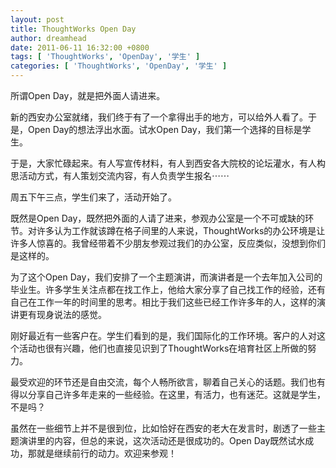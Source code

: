 ```yaml
---
layout: post
title: ThoughtWorks Open Day
author: dreamhead
date: 2011-06-11 16:32:00 +0800
tags: [ 'ThoughtWorks', 'OpenDay', '学生' ]
categories: [ 'ThoughtWorks', 'OpenDay', '学生' ]
---
```


所谓Open Day，就是把外面人请进来。

新的西安办公室就绪，我们终于有了一个拿得出手的地方，可以给外人看了。于是，Open Day的想法浮出水面。试水Open Day，我们第一个选择的目标是学生。

于是，大家忙碌起来。有人写宣传材料，有人到西安各大院校的论坛灌水，有人构思活动方式，有人策划交流内容，有人负责学生报名⋯⋯

周五下午三点，学生们来了，活动开始了。

既然是Open Day，既然把外面的人请了进来，参观办公室是一个不可或缺的环节。对许多认为工作就该蹲在格子间里的人来说，ThoughtWorks的办公环境是让许多人惊喜的。我曾经带着不少朋友参观过我们的办公室，反应类似，没想到你们是这样的。

为了这个Open Day，我们安排了一个主题演讲，而演讲者是一个去年加入公司的毕业生。许多学生关注点都在找工作上，他给大家分享了自己找工作的经验，还有自己在工作一年的时间里的思考。相比于我们这些已经工作许多年的人，这样的演讲更有现身说法的感觉。

刚好最近有一些客户在。学生们看到的是，我们国际化的工作环境。客户的人对这个活动也很有兴趣，他们也直接见识到了ThoughtWorks在培育社区上所做的努力。

最受欢迎的环节还是自由交流，每个人畅所欲言，聊着自己关心的话题。我们也有得以分享自己许多年走来的一些经验。在这里，有活力，也有迷茫。这就是学生，不是吗？

虽然在一些细节上并不是很到位，比如恰好在西安的老大在发言时，剧透了一些主题演讲里的内容，但总的来说，这次活动还是很成功的。Open Day既然试水成功，那就是继续前行的动力。欢迎来参观！



